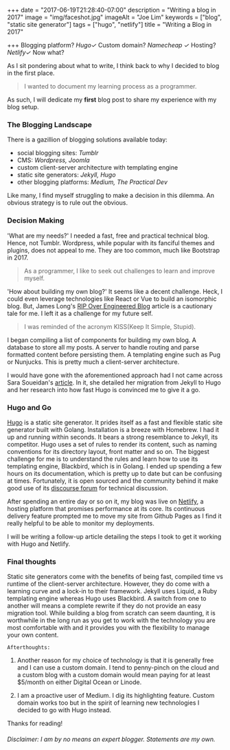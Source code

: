 +++
date = "2017-06-19T21:28:40-07:00"
description = "Writing a blog in 2017"
image = "img/faceshot.jpg"
imageAlt = "Joe Lim"
keywords = ["blog", "static site generator"]
tags = ["hugo", "netlify"]
title = "Writing a Blog in 2017"

+++
Blogging platform? *Hugo✓* Custom domain? *Namecheap ✓* Hosting? *Netlify✓* Now what?

As I sit pondering about what to write, I think back to why I decided to blog in the first place.

> I wanted to document my learning process as a programmer.

As such, I will dedicate my **first** blog post to share my experience with my blog setup.

### The Blogging Landscape
There is a gazillion of blogging solutions available today:

- social blogging sites: *Tumblr*
- CMS: *Wordpress, Joomla*
- custom client-server architecture with templating engine
- static site generators: *Jekyll, Hugo*
- other blogging platforms: *Medium, The Practical Dev*

Like many, I find myself struggling to make a decision in this dilemma. An obvious strategy is to rule out the obvious.

### Decision Making
'What are my needs?' I needed a fast, free and practical technical blog. Hence, not Tumblr. Wordpress, while popular with its fanciful themes and plugins, does not appeal to me. They are too common, much like Bootstrap in 2017.

> As a programmer, I like to seek out challenges to learn and improve myself.

'How about building my own blog?' It seems like a decent challenge. Heck, I could even leverage technologies like React or Vue to build an isomorphic blog. But, James Long's [RIP Over Engineered Blog](http://www.jlongster.com/RIP-Over-Engineered-Blog) article is a cautionary tale for me. I left it as a challenge for my future self.

> I was reminded of the acronym KISS(Keep It Simple, Stupid).

I began compiling a list of components for building my own blog. A database to store all my posts. A server to handle routing and parse formatted content before persisting them. A templating engine such as Pug or Nunjucks. This is pretty much a client-server architecture.

I would have gone with the aforementioned approach had I not came across Sara Soueidan's [article](https://www.sarasoueidan.com/blog/jekyll-ghpages-to-hugo-netlify/). In it, she detailed her migration from Jekyll to Hugo and her research into how fast Hugo is convinced me to give it a go.

### Hugo and Go
[Hugo](https://gohugo.io/) is a static site generator. It prides itself as a fast and flexible static site generator built with Golang. Installation is a breeze with Homebrew. I had it up and running within seconds. It bears a strong resemblance to Jekyll, its competitor. Hugo uses a set of rules to render its content, such as naming conventions for its directory layout, front matter and so on. The biggest challenge for me is to understand the rules and learn how to use its templating engine, Blackbird, which is in Golang. I ended up spending a few hours on its documentation, which is pretty up to date but can be confusing at times. Fortunately, it is open sourced and the community behind it make good use of its [discourse forum](https://discourse.gohugo.io) for technical discussion.

After spending an entire day or so on it, my blog was live on [Netlify](https://www.netlify.com), a hosting platform that promises performance at its core. Its continuous delivery feature prompted me to move my site from Github Pages as I find it really helpful to be able to monitor my deployments.

I will be writing a follow-up article detailing the steps I took to get it working with Hugo and Netlify.

### Final thoughts
Static site generators come with the benefits of being fast, compiled time vs runtime of the client-server architecture. However, they do come with a learning curve and a lock-in to their framework. Jekyll uses Liquid, a Ruby templating engine whereas Hugo uses Blackbird. A switch from one to another will means a complete rewrite if they do not provide an easy migration tool. While building a blog from scratch can seem daunting, it is worthwhile in the long run as you get to work with the technology you are most comfortable with and it provides you with the flexibility to manage your own content.

`Afterthoughts:`

1. Another reason for my choice of technology is that it is generally free and I can use a custom domain. I tend to penny-pinch on the cloud and a custom blog with a custom domain would mean paying for at least $5/month on either Digital Ocean or Linode.

2. I am a proactive user of Medium. I dig its highlighting feature. Custom domain works too but in the spirit of learning new technologies I decided to go with Hugo instead.

Thanks for reading!

###### Disclaimer: I am by no means an expert blogger. Statements are my own.